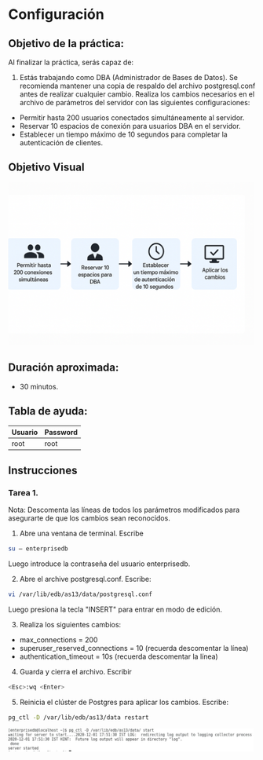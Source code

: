 # Configuración

## Objetivo de la práctica:
Al finalizar la práctica, serás capaz de:

1. Estás trabajando como DBA (Administrador de Bases de Datos).
Se recomienda mantener una copia de respaldo del archivo postgresql.conf antes de realizar cualquier cambio. 
Realiza los cambios necesarios en el archivo de parámetros del servidor con las siguientes configuraciones: 

-	Permitir hasta 200 usuarios conectados simultáneamente al servidor.
-	Reservar 10 espacios de conexión para usuarios DBA en el servidor.
-	Establecer un tiempo máximo de 10 segundos para completar la autenticación de clientes. 

## Objetivo Visual 
<img src="../images/05/01/00.png" width="500" >

## Duración aproximada:
- 30 minutos.

## Tabla de ayuda:

| Usuario | Password | 
| --- | --- | 
| root | root| 
## Instrucciones 

### Tarea 1. 

Nota: Descomenta las líneas de todos los parámetros modificados para asegurarte de que los cambios sean reconocidos. 

1.	Abre una ventana de terminal. Escribe  

```bash
su – enterprisedb 
```

Luego introduce la contraseña del usuario enterprisedb.

2.	Abre el archive postgresql.conf. Escribe:

```bash
vi /var/lib/edb/as13/data/postgresql.conf  
```

Luego presiona la tecla "INSERT" para entrar en modo de edición. 


3.	Realiza los siguientes cambios: 

- max_connections = 200 
- superuser_reserved_connections = 10 (recuerda descomentar la línea) 
- authentication_timeout = 10s (recuerda descomentar la línea) 

4.	Guarda y cierra el archivo.  Escribir   

```bash
<Esc>:wq <Enter> 
```
5.	Reinicia el clúster de Postgres para aplicar los cambios. Escribe:  

```bash
pg_ctl -D /var/lib/edb/as13/data restart 
```

<img src="../images/05/01/01.jpg" width="500" >
